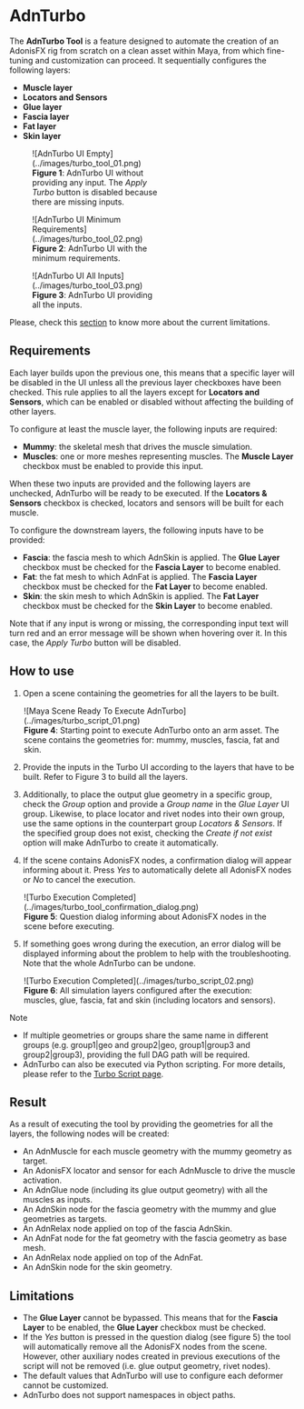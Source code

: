 # AdnTurbo

The **AdnTurbo Tool** is a feature designed to automate the creation of an AdonisFX rig from scratch on a clean asset within Maya, from which fine-tuning and customization can proceed. It sequentially configures the following layers:

- **Muscle layer**
- **Locators and Sensors**
- **Glue layer**
- **Fascia layer**
- **Fat layer**
- **Skin layer**

<figure style="width:45%;" markdown>
  ![AdnTurbo UI Empty](../images/turbo_tool_01.png)
  <figcaption><b>Figure 1</b>: AdnTurbo UI without providing any input. The <i>Apply Turbo</i> button is disabled because there are missing inputs. </figcaption>
</figure>

<figure style="width:45%;" markdown>
  ![AdnTurbo UI Minimum Requirements](../images/turbo_tool_02.png)
  <figcaption><b>Figure 2</b>: AdnTurbo UI with the minimum requirements. </figcaption>
</figure>

<figure style="width:45%;" markdown>
  ![AdnTurbo UI All Inputs](../images/turbo_tool_03.png)
  <figcaption><b>Figure 3</b>: AdnTurbo UI providing all the inputs. </figcaption>
</figure>

Please, check this [section](#limitations) to know more about the current limitations.

## Requirements

Each layer builds upon the previous one, this means that a specific layer will be disabled in the UI unless all the previous layer checkboxes have been checked. This rule applies to all the layers except for **Locators and Sensors**, which can be enabled or disabled without affecting the building of other layers.

To configure at least the muscle layer, the following inputs are required:

- **Mummy**: the skeletal mesh that drives the muscle simulation.
- **Muscles**: one or more meshes representing muscles. The **Muscle Layer** checkbox must be enabled to provide this input.

When these two inputs are provided and the following layers are unchecked, AdnTurbo will be ready to be executed. If the **Locators & Sensors** checkbox is checked, locators and sensors will be built for each muscle.

To configure the downstream layers, the following inputs have to be provided:

- **Fascia**: the fascia mesh to which AdnSkin is applied. The **Glue Layer** checkbox must be checked for the **Fascia Layer** to become enabled.
- **Fat**: the fat mesh to which AdnFat is applied. The **Fascia Layer** checkbox must be checked for the **Fat Layer** to become enabled.
- **Skin**: the skin mesh to which AdnSkin is applied. The **Fat Layer** checkbox must be checked for the **Skin Layer** to become enabled.

Note that if any input is wrong or missing, the corresponding input text will turn red and an error message will be shown when hovering over it. In this case, the *Apply Turbo* button will be disabled.

## How to use

1. Open a scene containing the geometries for all the layers to be built.

<figure style="width:90%; margin-left:5%" markdown>
  ![Maya Scene Ready To Execute AdnTurbo](../images/turbo_script_01.png)
  <figcaption><b>Figure 4</b>: Starting point to execute AdnTurbo onto an arm asset. The scene contains the geometries for: mummy, muscles, fascia, fat and skin.</figcaption>
</figure>

2. Provide the inputs in the Turbo UI according to the layers that have to be built. Refer to Figure 3 to build all the layers.

3. Additionally, to place the output glue geometry in a specific group, check the *Group* option and provide a *Group name* in the *Glue Layer* UI group. Likewise, to place locator and rivet nodes into their own group, use the same options in the counterpart group *Locators & Sensors*. If the specified group does not exist, checking the *Create if not exist* option will make AdnTurbo to create it automatically.

4. If the scene contains AdonisFX nodes, a confirmation dialog will appear informing about it. Press *Yes* to automatically delete all AdonisFX nodes or *No* to cancel the execution.

<figure style="width:90%; margin-left:5%" markdown>
  ![Turbo Execution Completed](../images/turbo_tool_confirmation_dialog.png)
  <figcaption><b>Figure 5</b>: Question dialog informing about AdonisFX nodes in the scene before executing.</figcaption>
</figure>

5. If something goes wrong during the execution, an error dialog will be displayed informing about the problem to help with the troubleshooting. Note that the whole AdnTurbo can be undone.

<figure style="width:90%; margin-left:5%" markdown>
  ![Turbo Execution Completed](../images/turbo_script_02.png)
  <figcaption><b>Figure 6</b>: All simulation layers configured after the execution: muscles, glue, fascia, fat and skin (including locators and sensors).</figcaption>
</figure>

> [!NOTE]
> - If multiple geometries or groups share the same name in different groups (e.g. group1|geo and group2|geo, group1|group3 and group2|group3), providing the full DAG path will be required.
> - AdnTurbo can also be executed via Python scripting. For more details, please refer to the [Turbo Script page](../scripts/turbo).

## Result

As a result of executing the tool by providing the geometries for all the layers, the following nodes will be created:

- An AdnMuscle for each muscle geometry with the mummy geometry as target.
- An AdonisFX locator and sensor for each AdnMuscle to drive the muscle activation.
- An AdnGlue node (including its glue output geometry) with all the muscles as inputs.
- An AdnSkin node for the fascia geometry with the mummy and glue geometries as targets.
- An AdnRelax node applied on top of the fascia AdnSkin.
- An AdnFat node for the fat geometry with the fascia geometry as base mesh.
- An AdnRelax node applied on top of the AdnFat.
- An AdnSkin node for the skin geometry.

## Limitations

- The **Glue Layer** cannot be bypassed. This means that for the **Fascia Layer** to be enabled, the **Glue Layer** checkbox must be checked.
- If the *Yes* button is pressed in the question dialog (see figure 5) the tool will automatically remove all the AdonisFX nodes from the scene. However, other auxiliary nodes created in previous executions of the script will not be removed (i.e. glue output geometry, rivet nodes).
- The default values that AdnTurbo will use to configure each deformer cannot be customized.
- AdnTurbo does not support namespaces in object paths.